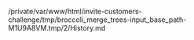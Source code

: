/private/var/www/html/invite-customers-challenge/tmp/broccoli_merge_trees-input_base_path-M1U9A8VM.tmp/2/History.md
